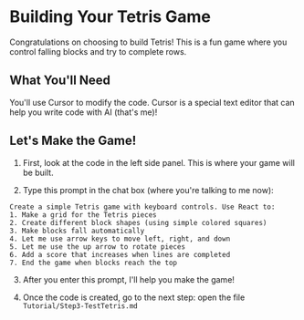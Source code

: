 # Building Your Tetris Game

Congratulations on choosing to build Tetris! This is a fun game where you control falling blocks and try to complete rows.

## What You'll Need

You'll use Cursor to modify the code. Cursor is a special text editor that can help you write code with AI (that's me)!

## Let's Make the Game!

1. First, look at the code in the left side panel. This is where your game will be built.

2. Type this prompt in the chat box (where you're talking to me now):

```
Create a simple Tetris game with keyboard controls. Use React to:
1. Make a grid for the Tetris pieces
2. Create different block shapes (using simple colored squares)
3. Make blocks fall automatically
4. Let me use arrow keys to move left, right, and down
5. Let me use the up arrow to rotate pieces
6. Add a score that increases when lines are completed
7. End the game when blocks reach the top
```

3. After you enter this prompt, I'll help you make the game!

4. Once the code is created, go to the next step: open the file `Tutorial/Step3-TestTetris.md` 